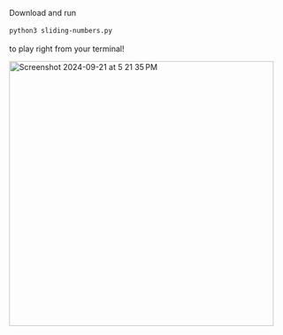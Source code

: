 Download and run<br><br>
```python3 sliding-numbers.py```<br>
<br>to play right from your terminal!

<img width="478" alt="Screenshot 2024-09-21 at 5 21 35 PM" src="https://github.com/user-attachments/assets/dbd8ae6e-982c-440e-a2e1-0c70a0e4358f">
